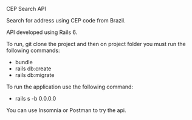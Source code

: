CEP Search API

Search for address using CEP code from Brazil.

API developed using Rails 6.

To run, git clone the project and then on project folder you must run the following commands:
- bundle
- rails db:create
- rails db:migrate

To run the application use the following command:
- rails s -b 0.0.0.0

You can use Insomnia or Postman to try the api.

